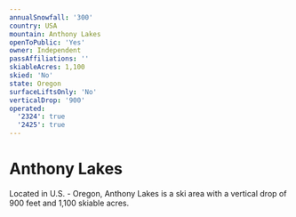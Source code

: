```yaml
---
annualSnowfall: '300'
country: USA
mountain: Anthony Lakes
openToPublic: 'Yes'
owner: Independent
passAffiliations: ''
skiableAcres: 1,100
skied: 'No'
state: Oregon
surfaceLiftsOnly: 'No'
verticalDrop: '900'
operated:
  '2324': true
  '2425': true
---
```



# Anthony Lakes

Located in U.S. - Oregon, Anthony Lakes is a ski area with a vertical drop of 900 feet and 1,100 skiable acres.
